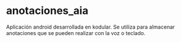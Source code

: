 # anotaciones_aia
Aplicación android desarrollada en kodular. Se utiliza para almacenar anotaciones que se pueden realizar con la voz o teclado.
